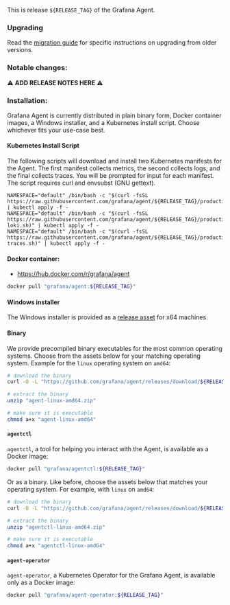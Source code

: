 This is release `${RELEASE_TAG}` of the Grafana Agent.

### Upgrading
Read the [migration guide](https://github.com/grafana/agent/blob/${RELEASE_TAG}/docs/migration-guide.md) for specific instructions on upgrading from older versions.

### Notable changes:
:warning: **ADD RELEASE NOTES HERE** :warning:


### Installation:
Grafana Agent is currently distributed in plain binary form, Docker container images, a Windows installer, and a Kubernetes install script. Choose whichever fits your use-case best.

#### Kubernetes Install Script

The following scripts will download and install two Kubernetes manifests for the Agent. The first manifest collects metrics, the second collects logs, and the final collects traces. You will be prompted for input for each manifest. The script requires curl and envsubst (GNU gettext).

```
NAMESPACE="default" /bin/bash -c "$(curl -fsSL https://raw.githubusercontent.com/grafana/agent/${RELEASE_TAG}/production/kubernetes/install.sh)" | kubectl apply -f -
NAMESPACE="default" /bin/bash -c "$(curl -fsSL https://raw.githubusercontent.com/grafana/agent/${RELEASE_TAG}/production/kubernetes/install-loki.sh)" | kubectl apply -f -
NAMESPACE="default" /bin/bash -c "$(curl -fsSL https://raw.githubusercontent.com/grafana/agent/${RELEASE_TAG}/production/kubernetes/install-traces.sh)" | kubectl apply -f -
```

#### Docker container:

* https://hub.docker.com/r/grafana/agent

```bash
docker pull "grafana/agent:${RELEASE_TAG}"
```

#### Windows installer

The Windows installer is provided as a [release asset](https://github.com/grafana/agent/releases/download/${RELEASE_TAG}/grafana-agent-installer.exe) for x64 machines.

#### Binary

We provide precompiled binary executables for the most common operating systems. Choose from the assets below for your matching operating system. Example for the `linux` operating system on `amd64`:

```bash
# download the binary
curl -O -L "https://github.com/grafana/agent/releases/download/${RELEASE_TAG}/agent-linux-amd64.zip"

# extract the binary
unzip "agent-linux-amd64.zip"

# make sure it is executable
chmod a+x "agent-linux-amd64"
```

#### `agentctl`

`agentctl`, a tool for helping you interact with the Agent, is available as a Docker image:

```bash
docker pull "grafana/agentctl:${RELEASE_TAG}"
```

Or as a binary. Like before, choose the assets below that matches your operating system. For example, with `linux` on `amd64`:

```bash
# download the binary
curl -O -L "https://github.com/grafana/agent/releases/download/${RELEASE_TAG}/agentctl-linux-amd64.zip"

# extract the binary
unzip "agentctl-linux-amd64.zip"

# make sure it is executable
chmod a+x "agentctl-linux-amd64"
```

#### `agent-operator`

`agent-operator`, a Kubernetes Operator for the Grafana Agent, is available only as a Docker image:

```bash
docker pull "grafana/agent-operator:${RELEASE_TAG}"
```
